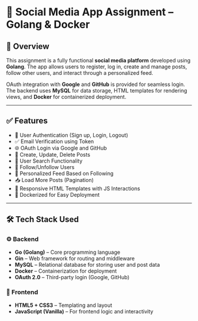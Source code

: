 # 🚀 Social Media App Assignment – Golang & Docker

## 📌 Overview

This assignment is a fully functional **social media platform** developed using **Golang**. The app allows users to register, log in, create and manage posts, follow other users, and interact through a personalized feed. 

OAuth integration with **Google** and **GitHub** is provided for seamless login. The backend uses **MySQL** for data storage, HTML templates for rendering views, and **Docker** for containerized deployment.

---

## ✅ Features

- 🔐 User Authentication (Sign up, Login, Logout)
- ✅ Email Verification using Token
- 🌐 OAuth Login via Google and GitHub
- 📝 Create, Update, Delete Posts
- 🔎 User Search Functionality
- 👥 Follow/Unfollow Users
- 📰 Personalized Feed Based on Following
- 📥 Load More Posts (Pagination)
- 🎨 Responsive HTML Templates with JS Interactions
- 🐳 Dockerized for Easy Deployment

---

## 🛠️ Tech Stack Used

### ⚙️ Backend
- **Go (Golang)** – Core programming language
- **Gin** – Web framework for routing and middleware
- **MySQL** – Relational database for storing user and post data
- **Docker** – Containerization for deployment
- **OAuth 2.0** – Third-party login (Google, GitHub)

### 🎨 Frontend
- **HTML5 + CSS3** – Templating and layout
- **JavaScript (Vanilla)** – For frontend logic and interactivity


